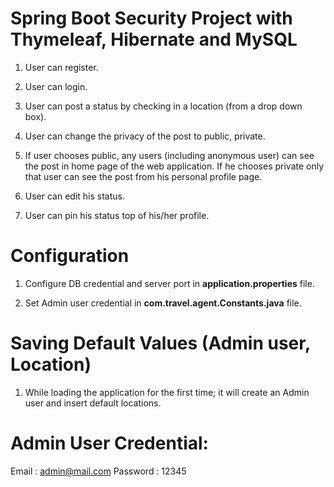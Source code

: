# Spring Boot Security Project with Thymeleaf, Hibernate and MySQL

1) User can register.

2) User can login.

3) User can post a status by checking in a location (from a drop down box).

4) User can change the privacy of the post to public, private. 

5) If user chooses public, any users (including anonymous user) can see the post in home page of the web application. If he chooses private only that user can see the post from his personal profile page.

6) User can edit his status.

7) User can pin his status top of his/her profile.


# Configuration 

1) Configure DB credential and server port in <b>application.properties</b> file.

2) Set Admin user credential in <b>com.travel.agent.Constants.java</b> file.
 
 
# Saving Default Values (Admin user, Location)

1) While loading the application for the first time; it will create an Admin user and insert default locations.


# Admin User Credential:

Email : admin@mail.com
Password : 12345